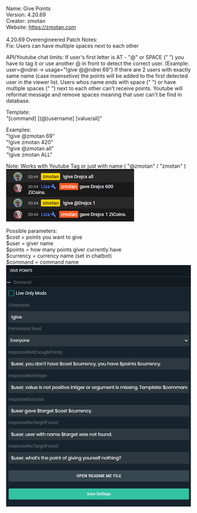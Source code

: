  Name: 		Give Points<br />
 Version: 	4.20.69<br />
 Creator: 	zmotan<br />
 Website:	https://zmotan.com<br />
<br />
 4.20.69 Overengineered Patch Notes:<br />
Fix: Users can have multiple spaces next to each other<br />

API/Youtube chat limits:
If user's first letter is AT - "@" or SPACE (" ") you have to tag it or use another @ in front to detect the correct user. (Example: user=@ndrei -> usage="!give @@ndrei 69")
If there are 2 users with exactly same name (case insensetive) the points will be added to the first detected user in the viewer list.
Users whos name ends with space (" ") or have multiple spaces ("  ") next to each other can't receive points. Youtube will reformat message and remove spaces meaning that user can't be find in database.

 

Template: 	<br />
"[command] [(@)username] [value/all]"<br />

Examples: 	<br />
"!give @zmotan 69"<br />
"!give zmotan 420"<br />
"!give @zmotan all"<br />
"!give zmotan ALL"<br />

Note: Works with Youtube Tag or just with name ( "@zmotan" / "zmotan" )<br />
 ![Preview Image](https://github.com/zmotan/Streamlabs-Chatbot-Give-command-for-Youtube/blob/main/Preview.png)
 <br />

Possible parameters:<br />
$cost = points you want to give<br />
$user = giver name<br />
$points = how many points giver currently have<br />
$currency = currency name (set in chatbot)<br />
$command = command name<br />
![Preview SLChatbot](https://github.com/zmotan/Streamlabs-Chatbot-Give-command-for-Youtube/blob/main/PreviewSLChatbot.png)<br/>
